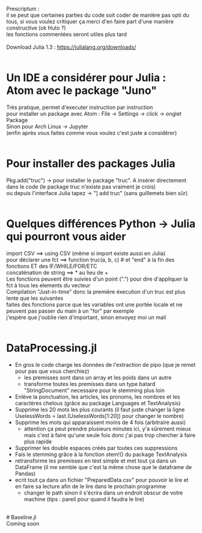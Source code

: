 Prescriptum : <br/>
il se peut que certaines parties du code soit coder de manière pas opti du tous, si vous voulez critiquer ça merci d'en faire part d'une manière constructive (ok Huto ?)<br/>
les fonctions commentées seront utiles plus tard<br/>
<br/>
Download Julia 1.3 : https://julialang.org/downloads/<br/>
<br/>
# Un IDE a considérer pour Julia : Atom avec le package "Juno"<br/>
Très pratique, permet d'executer instruction par instruction<br/>
pour installer un package avec Atom : File -> Settings -> click -> onglet Package<br/>
Sinon pour Arch Linux -> Jupyter<br/>
(enfin après vous faites comme vous voulez c'est juste a considérer)<br/>
<br/>
# Pour installer des packages Julia<br/>
Pkg.add("truc") -> pour installer le package "truc". A insérer directement dans le code (le package truc n'existe pas vraiment je crois)<br/>
ou depuis l'interface Julia tapez -> "] add truc" (sans guillemets bien sûr)<br/>
<br/>
# Quelques différences Python -> Julia qui pourront vous aider<br/>
import CSV ==> using CSV (même si import existe aussi en Julia)<br/>
pour déclarer une fct ==> function truc(a, b, c) # et "end" à la fin des fonctions ET des IF/WHILE/FOR/ETC<br/>
concaténation de string ==> * au lieu de +<br/>
Les fonctions peuvent être suivies d'un point (".") pour dire d'appliquer la fct à tous les elements du vecteur<br/>
Compilation "Just-in-time" donc la première éxecution d'un truc est plus lente que les suivantes<br/>
faites des fonctions parce que les variables ont une portée locale et ne peuvent pas passer du main à un "for" par exemple<br/>
j'espère que j'oublie rien d'important, sinon envoyez moi un mail<br/>
<br/>
# DataProcessing.jl<br/>
- En gros le code charge les données de l'extraction de pipo (que je remet pour pas que vous cherchiez)
	- les premisses sont dans un array et les poids dans un autre
	- transforme toutes les premisses dans un type batard "StringDocument" necessaire pour le stemming plus loin
- Enlève la ponctuation, les articles, les pronoms, les nombres et les caractères chelous (grâce au package Languages et TextAnalysis)
- Supprime les 20 mots les plus courants (il faut juste changer la ligne UselessWords = last.(UselessWords[1:20]) pour changer le nombre)
- Supprime les mots qui apparaissent moins de 4 fois (arbitraire aussi)
	- attention ça peut prendre plusieurs minutes ici, y'a sûrement mieux mais c'est à faire qu'une seule fois donc j'ai pas trop chercher à faire plus rapide
- Supprimer les double espaces créés par toutes ces suppressions
- Fais le stemming grâce à la fonction stem!() du package TextAnalysis 
- retransforme les premisses en text simple et met tout ça dans un DataFrame (il me semble que c'est la même chose que le dataframe de Pandas)
- ecrit tout ça dans un fichier "PreparedData.csv" pour pouvoir le lire et en faire sa lecture afin de le lire dans le prochain programme
	- changer le path sinon il s'écrira dans un endroit obscur de votre machine (tips : pareil pour quand il faudra le lire)
<br/>
# Baseline.jl<br/>
Coming soon<br/>
